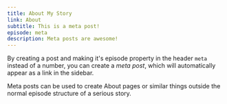 ```yaml
---
title: About My Story
link: About
subtitle: This is a meta post!
episode: meta
description: Meta posts are awesome!
---
```

By creating a post and making it's episode property in the header `meta` instead of a number, you can create a *meta post*, which will automatically appear as a link in the sidebar.

Meta posts can be used to create About pages or similar things outside the normal episode structure of a serious story.